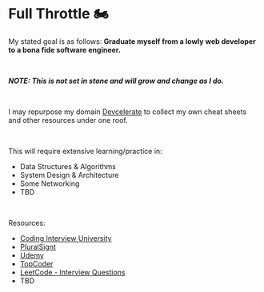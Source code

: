 # Full Throttle :motorcycle:

My stated goal is as follows: **Graduate myself from a lowly web developer to a bona fide software engineer.**

&nbsp;

**_NOTE: This is not set in stone and will grow and change as I do._**

&nbsp;

I may repurpose my domain [Devcelerate](https://devcelerate.io) to collect my own cheat sheets and other resources under one roof.

&nbsp;

This will require extensive learning/practice in:
* Data Structures & Algorithms
* System Design & Architecture
* Some Networking
* TBD

&nbsp;

Resources:
* [Coding Interview University](https://github.com/jwasham/coding-interview-university)
* [PluralSignt](https://www.pluralsight.com/)
* [Udemy](https://www.udemy.com/)
* [TopCoder](https://www.topcoder.com/)
* [LeetCode - Interview Questions](https://leetcode.com/interview/)
* TBD
